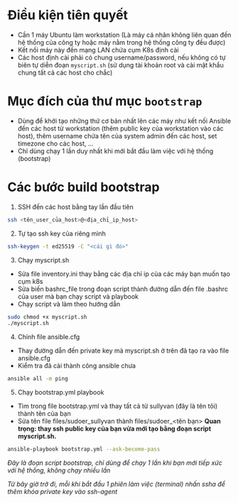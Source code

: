 # Điều kiện tiên quyết
- Cần 1 máy Ubuntu làm workstation (Là máy cá nhân không liên quan đến hệ thống của công ty hoặc máy nằm trong hệ thống công ty đều được)
- Kết nối máy này đến mạng LAN chứa cụm K8s định cài
- Các host định cài phải có chung username/password, nếu không có tự biên tự diễn đoạn `myscript.sh` (sử dụng tài khoản root và cài mật khẩu chung tất cả các host cho chắc)

# Mục đích của thư mục `bootstrap`
- Dùng để khởi tạo những thứ cơ bản nhất lên các máy như kết nối Ansible đến các host từ workstation (thêm public key của workstation vào các host), thêm username chứa tên của system admin đến các host, set timezone cho các host, ...
- Chỉ dùng chạy 1 lần duy nhất khi mới bắt đầu làm việc với hệ thống (bootstrap)
# Các bước build bootstrap
1. SSH đến các host bằng tay lần đầu tiên
```bash
ssh <tên_user_của_host>@<địa_chỉ_ip_host>
```
2. Tự tạo ssh key của riêng mình
```bash
ssh-keygen -t ed25519 -C "<cái gì đó>"
```
3. Chạy myscript.sh
- Sửa file inventory.ini thay bằng các địa chỉ ip của các máy bạn muốn tạo cụm k8s
- Sửa biến bashrc_file trong đoạn script thành đường dẫn đến file .bashrc của user mà bạn chạy script và playbook
- Chạy script và làm theo hướng dẫn
```bash
sudo chmod +x myscript.sh
./myscript.sh
```
4. Chỉnh file ansible.cfg
- Thay đường dẫn đến private key mà myscript.sh ở trên đã tạo ra vào file ansible.cfg
- Kiểm tra đã cài thành công ansible chưa
```bash
ansible all -m ping
```
5. Chạy bootstrap.yml playbook
- Tìm trong file bootstrap.yml và thay tất cả từ sullyvan (đây là tên tôi) thành tên của bạn
- Sửa tên file files/sudoer_sullyvan thành files/sudoer_<tên bạn>
**Quan trọng: thay ssh public key của bạn vừa mới tạo bằng đoạn script myscript.sh.**
```bash
ansible-playbook bootstrap.yml --ask-become-pass
```
*Đây là đoạn script bootstrap, chỉ dùng để chạy 1 lần khi bạn mới tiếp xức với hệ thống, không chạy nhiều lần*

*Từ bây giờ trở đi, mỗi khi bắt đầu 1 phiên làm việc (terminal) nhấn ssha để thêm khóa private key vào ssh-agent*
